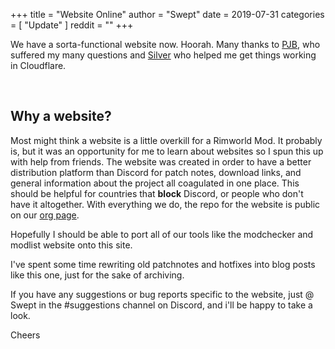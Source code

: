 +++
title = "Website Online"
author = "Swept"
date = 2019-07-31
categories = [
	"Update"
]
reddit = ""
+++


We have a sorta-functional website now. Hoorah. Many thanks to [PJB](https://github.com/PJB3005), who suffered my many questions and [Silver](https://github.com/Silvertorch5) who helped me get things working in Cloudflare.

<!--more-->

&nbsp;

## Why a website?

Most might think a website is a little overkill for a Rimworld Mod. It probably is, but it was an opportunity for me to learn about websites so I spun this up with help from friends. The website was created in order to have a better distribution platform than Discord for patch notes, download links, and general information about the project all coagulated in one place. This should be helpful for countries that **block** Discord, or people who don't have it altogether. With everything we do, the repo for the website is public on our [org page](https://github.com/rwmt).

Hopefully I should be able to port all of our tools like the modchecker and modlist website onto this site.

I've spent some time rewriting old patchnotes and hotfixes into blog posts like this one, just for the sake of archiving.

If you have any suggestions or bug reports specific to the website, just @ Swept in the #suggestions channel on Discord, and i'll be happy to take a look.

Cheers

&nbsp;

&nbsp;

&nbsp;

&nbsp;

&nbsp;

&nbsp;

&nbsp;
